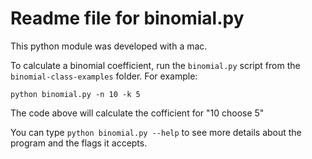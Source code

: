 # Readme file for binomial.py

This python module was developed with a mac.

To calculate a binomial coefficient, run the `binomial.py` script from the `binomial-class-examples` folder. For example:

```
python binomial.py -n 10 -k 5

```
The code above will calculate the cofficient for "10 choose 5"

You can type `python binomial.py --help` to see more details about the program and the flags it accepts.